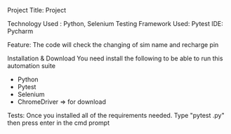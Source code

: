 Project Title:
Project

Technology Used : Python, Selenium
Testing Framework Used: Pytest
IDE: Pycharm

Feature:
The code will check the changing of sim name and recharge pin

Installation & Download
You need install the following to be able to run this automation suite
- Python
- Pytest
- Selenium
- ChromeDriver => for download

Tests:
Once you installed all of the requirements needed. Type "pytest <Name of the File>.py" then press enter in the cmd prompt

